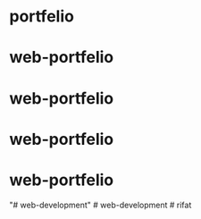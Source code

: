 # portfelio
# web-portfelio
# web-portfelio
# web-portfelio
# web-portfelio
"# web-development" 
#   w e b - d e v e l o p m e n t  
 #   r i f a t  
 
